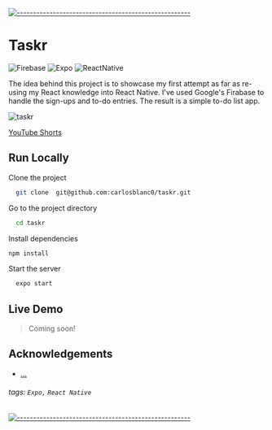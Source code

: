 [![-----------------------------------------------------](https://raw.githubusercontent.com/andreasbm/readme/master/assets/lines/colored.png)](#-)

# Taskr

![Firebase](https://img.shields.io/badge/firebase-ffca28?style=for-the-badge&logo=firebase&logoColor=black)
![Expo](https://img.shields.io/badge/Expo-1B1F23?style=for-the-badge&logo=expo&logoColor=white)
![ReactNative](https://img.shields.io/badge/React_Native-20232A?style=for-the-badge&logo=react&logoColor=61DAFB)

The idea behind this project is to showcase my first attempt as far as re-using my React knowledge into React Native. I've used Google's Firabase to handle the sign-ups and to-do entries. The result is a simple to-do list app.



![taskr](present.gif)

[YouTube Shorts](https://youtu.be/9zj0XyiVEJI)

## Run Locally

Clone the project

```bash
  git clone  git@github.com:carlosblanc0/taskr.git
```

Go to the project directory

```bash
  cd taskr
```

Install dependencies

```bash
npm install
```

Start the server

```bash
  expo start
```

## Live Demo

> Coming soon!

## Acknowledgements

- [...](https://github.com/carlosblanc0/taskr)

###### tags: `Expo,` `React Native` 

[![-----------------------------------------------------](https://raw.githubusercontent.com/andreasbm/readme/master/assets/lines/colored.png)](#-)

